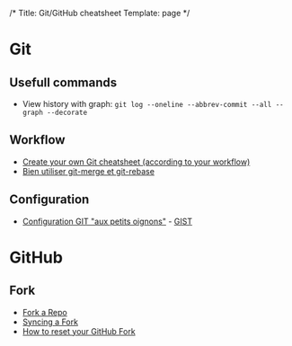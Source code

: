 /*
Title: Git/GitHub cheatsheet
Template: page
*/
# Git
## Usefull commands

* View history with graph: `git log --oneline --abbrev-commit --all --graph --decorate`

## Workflow

* [Create your own Git cheatsheet (according to your workflow)](http://24ways.org/2013/git-for-grownups/)
* [Bien utiliser git-merge et git-rebase](http://www.git-attitude.fr/2014/05/04/bien-utiliser-git-merge-et-rebase/)

## Configuration
* [Configuration GIT "aux petits oignons"](http://www.git-attitude.fr/2013/04/03/configuration-git/) - [GIST](https://gist.github.com/tdd/470582#file-config-git-globale-qui-va-bien)

# GitHub
## Fork

* [Fork a Repo](https://help.github.com/articles/fork-a-repo)
* [Syncing a Fork](https://help.github.com/articles/syncing-a-fork)
* [How to reset your GitHub Fork](http://scribu.net/blog/resetting-your-github-fork.html)
